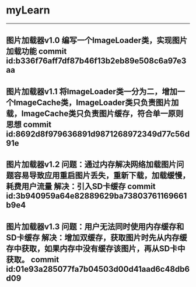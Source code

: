 # myLearn
----------------------------------------------------------------------------------------------------------------------
图片加载器v1.0
编写一个ImageLoader类，实现图片加载功能
commit id:b336f76aff7df87b46f13b2eb89e508c6a97e3aa
----------------------------------------------------------------------------------------------------------------------
图片加载器v1.1
将ImageLoader类一分为二，增加一个ImageCache类，ImageLoader类只负责图片加载，ImageCache类只负责图片缓存，符合单一原则思想
commit id:8692d8f979636891d9871268972349d77c56d91e
----------------------------------------------------------------------------------------------------------------------
图片加载器v1.2
问题：通过内存解决网络加载图片问题容易导致应用重启图片丢失，重新下载，加载缓慢，耗费用户流量
解决：引入SD卡缓存
commit id:3b940959a64e82889629ba73803761169661b9e4
----------------------------------------------------------------------------------------------------------------------
图片加载器v1.3
问题：用户无法同时使用内存缓存和SD卡缓存
解决：增加双缓存，获取图片时先从内存缓存中获取，如果内存中没有缓存该图片，再从SD卡中获取。
commit id:01e93a285077fa7b04503d00d41aad6c48db6d09
----------------------------------------------------------------------------------------------------------------------
